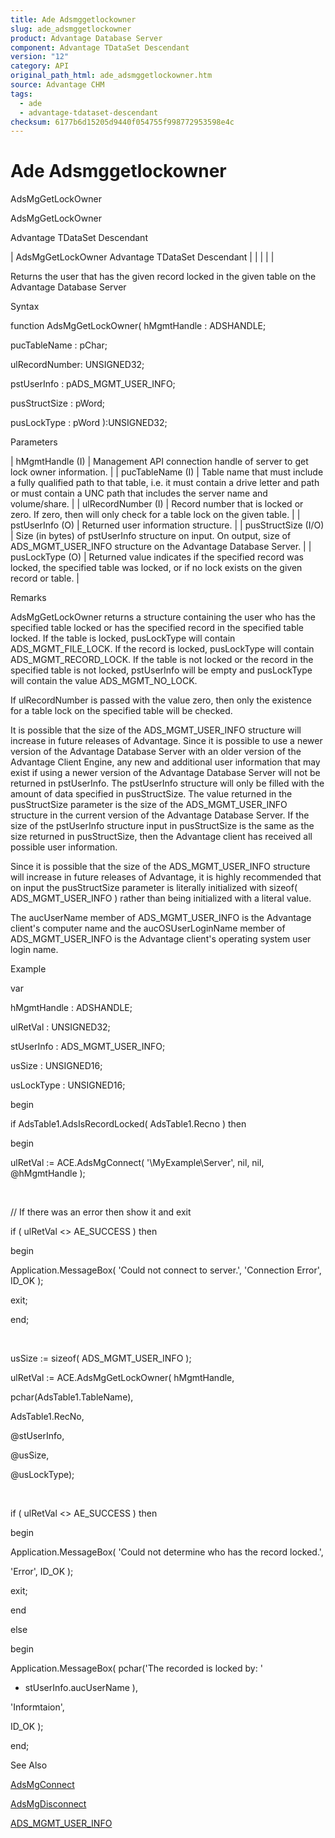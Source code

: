 ```yaml
---
title: Ade Adsmggetlockowner
slug: ade_adsmggetlockowner
product: Advantage Database Server
component: Advantage TDataSet Descendant
version: "12"
category: API
original_path_html: ade_adsmggetlockowner.htm
source: Advantage CHM
tags:
  - ade
  - advantage-tdataset-descendant
checksum: 6177b6d15205d9440f054755f998772953598e4c
---
```


# Ade Adsmggetlockowner

AdsMgGetLockOwner

AdsMgGetLockOwner

Advantage TDataSet Descendant

| AdsMgGetLockOwner  Advantage TDataSet Descendant |  |  |  |  |

Returns the user that has the given record locked in the given table on the Advantage Database Server

Syntax

function AdsMgGetLockOwner( hMgmtHandle : ADSHANDLE;

pucTableName : pChar;

ulRecordNumber: UNSIGNED32;

pstUserInfo : pADS\_MGMT\_USER\_INFO;

pusStructSize : pWord;

pusLockType : pWord ):UNSIGNED32;

Parameters

| hMgmtHandle (I) | Management API connection handle of server to get lock owner information. |
| pucTableName (I) | Table name that must include a fully qualified path to that table, i.e. it must contain a drive letter and path or must contain a UNC path that includes the server name and volume/share. |
| ulRecordNumber (I) | Record number that is locked or zero. If zero, then will only check for a table lock on the given table. |
| pstUserInfo (O) | Returned user information structure. |
| pusStructSize (I/O) | Size (in bytes) of pstUserInfo structure on input. On output, size of ADS\_MGMT\_USER\_INFO structure on the Advantage Database Server. |
| pusLockType (O) | Returned value indicates if the specified record was locked, the specified table was locked, or if no lock exists on the given record or table. |

Remarks

AdsMgGetLockOwner returns a structure containing the user who has the specified table locked or has the specified record in the specified table locked. If the table is locked, pusLockType will contain ADS\_MGMT\_FILE\_LOCK. If the record is locked, pusLockType will contain ADS\_MGMT\_RECORD\_LOCK. If the table is not locked or the record in the specified table is not locked, pstUserInfo will be empty and pusLockType will contain the value ADS\_MGMT\_NO\_LOCK.

If ulRecordNumber is passed with the value zero, then only the existence for a table lock on the specified table will be checked.

It is possible that the size of the ADS\_MGMT\_USER\_INFO structure will increase in future releases of Advantage. Since it is possible to use a newer version of the Advantage Database Server with an older version of the Advantage Client Engine, any new and additional user information that may exist if using a newer version of the Advantage Database Server will not be returned in pstUserInfo. The pstUserInfo structure will only be filled with the amount of data specified in pusStructSize. The value returned in the pusStructSize parameter is the size of the ADS\_MGMT\_USER\_INFO structure in the current version of the Advantage Database Server. If the size of the pstUserInfo structure input in pusStructSize is the same as the size returned in pusStructSize, then the Advantage client has received all possible user information.

Since it is possible that the size of the ADS\_MGMT\_USER\_INFO structure will increase in future releases of Advantage, it is highly recommended that on input the pusStructSize parameter is literally initialized with sizeof( ADS\_MGMT\_USER\_INFO ) rather than being initialized with a literal value.

The aucUserName member of ADS\_MGMT\_USER\_INFO is the Advantage client's computer name and the aucOSUserLoginName member of ADS\_MGMT\_USER\_INFO is the Advantage client's operating system user login name.

Example

var

hMgmtHandle : ADSHANDLE;

ulRetVal : UNSIGNED32;

stUserInfo : ADS\_MGMT\_USER\_INFO;

usSize : UNSIGNED16;

usLockType : UNSIGNED16;

begin

if AdsTable1.AdsIsRecordLocked( AdsTable1.Recno ) then

begin

ulRetVal := ACE.AdsMgConnect( '\\MyExample\Server', nil, nil, @hMgmtHandle );

 

// If there was an error then show it and exit

if ( ulRetVal <> AE\_SUCCESS ) then

begin

Application.MessageBox( 'Could not connect to server.', 'Connection Error', ID\_OK );

exit;

end;

 

usSize := sizeof( ADS\_MGMT\_USER\_INFO );

ulRetVal := ACE.AdsMgGetLockOwner( hMgmtHandle,

pchar(AdsTable1.TableName),

AdsTable1.RecNo,

@stUserInfo,

@usSize,

@usLockType);

 

if ( ulRetVal <> AE\_SUCCESS ) then

begin

Application.MessageBox( 'Could not determine who has the record locked.',

'Error', ID\_OK );

exit;

end

else

begin

Application.MessageBox( pchar('The recorded is locked by: '

+ stUserInfo.aucUserName ),

'Informtaion',

ID\_OK );

end;

See Also

[AdsMgConnect](ade_adsmgconnect.md)

[AdsMgDisconnect](ade_adsmgdisconnect.md)

[ADS\_MGMT\_USER\_INFO](ade_ads_mgmt_user_info.md)
